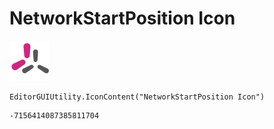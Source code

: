 # NetworkStartPosition Icon
![](/img/NetworkStartPosition%20Icon.png)

``` CSharp
EditorGUIUtility.IconContent("NetworkStartPosition Icon")
```
```
-7156414087385811704
```
